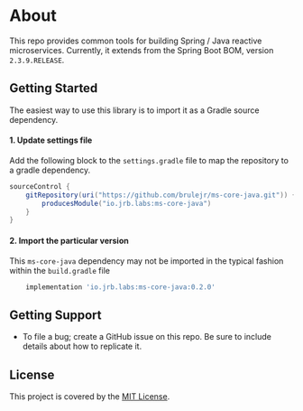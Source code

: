 # About
This repo provides common tools for building Spring / Java reactive microservices.
Currently, it extends from the Spring Boot BOM, version `2.3.9.RELEASE`.

## Getting Started
The easiest way to use this library is to import it as a Gradle source dependency.
#### 1. Update settings file
Add the following block to the `settings.gradle` file to map the repository to a
gradle dependency.
```groovy
sourceControl {
    gitRepository(uri("https://github.com/brulejr/ms-core-java.git")) {
        producesModule("io.jrb.labs:ms-core-java")
    }
}
```
#### 2. Import the particular version
This `ms-core-java` dependency may not be imported in the typical fashion within
the `build.gradle` file
```groovy
	implementation 'io.jrb.labs:ms-core-java:0.2.0'
```

## Getting Support
- To file a bug; create a GitHub issue on this repo. Be sure to include details about how to replicate it.

## License
This project is covered by the [MIT License](https://en.wikipedia.org/wiki/MIT_License).
